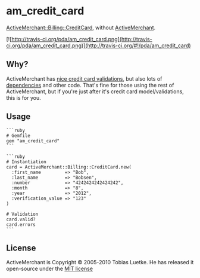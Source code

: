 am_credit_card
==============

[ActiveMerchant::Billing::CreditCard][1], without [ActiveMerchant][2].

[1]: https://github.com/Shopify/active_merchant/blob/master/lib/active_merchant/billing/credit_card.rb
[2]: http://activemerchant.rubyforge.org/


[![http://travis-ci.org/pda/am_credit_card.png](http://travis-ci.org/pda/am_credit_card.png)](http://travis-ci.org/#!/pda/am_credit_card)


Why?
----

ActiveMerchant has [nice credit card validations][1], but also lots of [dependencies][2] and other code. That's fine for those using the rest of ActiveMerchant, but if you're just after it's credit card model/validations, this is for you.

[1]: https://github.com/Shopify/active_merchant/blob/master/lib/active_merchant/billing/credit_card_methods.rb
[2]: https://github.com/Shopify/active_merchant/blob/master/activemerchant.gemspec#L21


Usage
-----

    ```ruby
    # Gemfile
    gem "am_credit_card"
    ```

    ```ruby
    # Instantiation
    card = ActiveMerchant::Billing::CreditCard.new(
      :first_name         => "Bob",
      :last_name          => "Bobsen",
      :number             => "4242424242424242",
      :month              => "8",
      :year               => "2012",
      :verification_value => "123"
    )

    # Validation
    card.valid?
    card.errors
    ```


License
-------

ActiveMerchant is Copyright © 2005-2010 Tobias Luetke.
He has released it open-source under the [MIT license][1]

[1]: https://github.com/Shopify/active_merchant/blob/master/MIT-LICENSE
